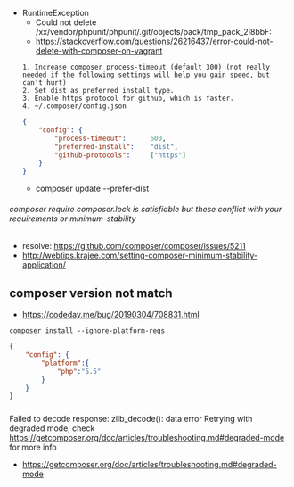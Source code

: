 * RuntimeException
    * Could not delete /xx/vendor/phpunit/phpunit/.git/objects/pack/tmp_pack_2I8bbF:
    * https://stackoverflow.com/questions/26216437/error-could-not-delete-with-composer-on-vagrant
    ```
    1. Increase composer process-timeout (default 300) (not really needed if the following settings will help you gain speed, but can't hurt)
    2. Set dist as preferred install type.
    3. Enable https protocol for github, which is faster.
    4. ~/.composer/config.json
    
    ```
    ```json
    {
        "config": {
            "process-timeout":      600,
            "preferred-install":    "dist",
            "github-protocols":     ["https"]
        }
    }
    ```
    * composer update --prefer-dist
    
    
###### composer require composer.lock is satisfiable but these conflict with your requirements or minimum-stability

- resolve: https://github.com/composer/composer/issues/5211
- http://webtips.krajee.com/setting-composer-minimum-stability-application/
    
## composer version not match
- https://codeday.me/bug/20190304/708831.html
```text
composer install --ignore-platform-reqs
```    
```json
{
    "config": {
        "platform":{
            "php":"5.5"
        }
    }
}
```

#####

Failed to decode response: zlib_decode(): data error
Retrying with degraded mode, check https://getcomposer.org/doc/articles/troubleshooting.md#degraded-mode for more info

- https://getcomposer.org/doc/articles/troubleshooting.md#degraded-mode
    